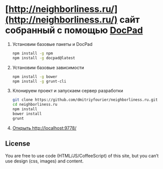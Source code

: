 # [http://neighborliness.ru/](http://neighborliness.ru/) сайт собранный с помощью [DocPad](https://github.com/bevry/docpad)

1. Установим базовые пакеты и DocPad

	```bash
	npm install -g npm
	npm install -g docpad@latest
	```

2. Установим базовые зависимости

	```bash
	npm install -g bower
	npm install -g grunt-cli
	```

4. Клонируем проект и запускаем сервер разработки

	``` bash
	git clone https://github.com/dmitriyfourier/neighborliness.ru.git
	cd neighborliness.ru
	npm install
	bower install
	grunt
	```

1. [Открыть http://localhost:9778/](http://localhost:9778/)


## License

You are free to use code (HTML/JS/CoffeeScript) of this site, but you can’t use design (css, images) and content.
